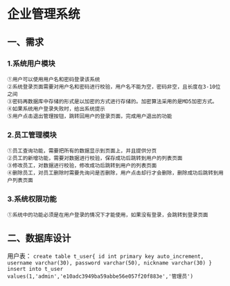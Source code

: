 # 企业管理系统
## 一、需求
### 1.系统用户模块
    ①用户可以使用用户名和密码登录该系统
    ②系统登录页面需要对用户名和密码进行校验，用户名不能为空，密码非空，且长度在3-10位之间
    ③密码再数据库中存储的形式是以加密的方式进行存储的。加密算法采用的是MD5加密方式。
    ④如果系统用户登录失败时，给出系统提示
    ⑤用户点击退出管理按钮，跳转回用户的登录页面，完成用户退出的功能
### 2.员工管理模块
    ①员工查询功能，需要把所有的数据显示到页面上，并且提供分页
    ②员工的新增功能，需要对数据进行校验，保存成功后跳转到用户的列表页面
    ③修改员工，对数据进行校验，修改成功后跳转到用户的列表页面
    ④删除员工，对员工删除时需要先询问是否删除，用户点击却行才会删除，删除成功后跳转到用户列表页面
### 3.系统权限功能
    ①系统中的功能必须是在用户登录的情况下才能使用，如果没有登录，会跳转到登录页面
## 二、数据库设计
用户表：
`create table t_user{
    id int primary key auto_increment,
    username varchar(30),
    password varchar(50),
    nickname varchar(30)
}` 
`insert into t_user values(1,'admin','e10adc3949ba59abbe56e057f20f883e','管理员')`
